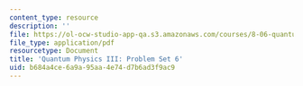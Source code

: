 ```yaml
---
content_type: resource
description: ''
file: https://ol-ocw-studio-app-qa.s3.amazonaws.com/courses/8-06-quantum-physics-iii-spring-2018/b684a4ce6a9a95aa4e74d7b6ad3f9ac9_MIT8_06S18ps6.pdf
file_type: application/pdf
resourcetype: Document
title: 'Quantum Physics III: Problem Set 6'
uid: b684a4ce-6a9a-95aa-4e74-d7b6ad3f9ac9
---
```


